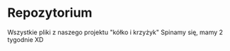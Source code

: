 # Repozytorium
Wszystkie pliki z naszego projektu "kółko i krzyżyk"
Spinamy się, mamy 2 tygodnie XD
